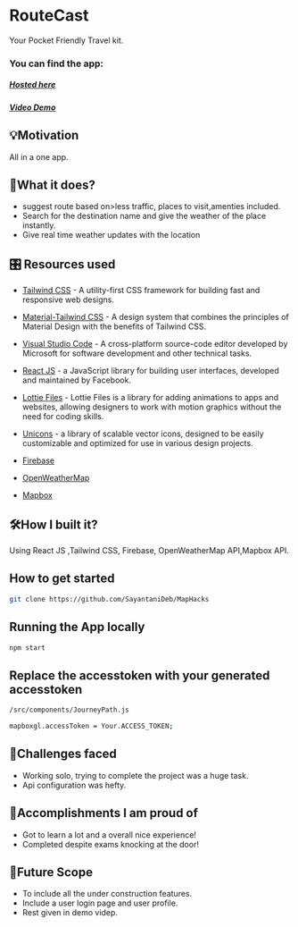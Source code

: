 # RouteCast

Your Pocket Friendly Travel kit. 

### You can find the app:

##### [Hosted here]()
##### [Video Demo]()

## 💡Motivation 
All in a one app.

## 📲What it does?
- suggest route based on>less traffic, places to visit,amenties included.
- Search for the destination name and give the weather of the place instantly.
- Give real time weather updates with the location

## 🎛️ Resources used


- [Tailwind CSS]() -  A utility-first CSS framework for building fast and responsive web designs.

- [Material-Tailwind CSS]() - A design system that combines the principles of Material Design with the benefits of Tailwind CSS.

- [Visual Studio Code]() - A cross-platform source-code editor developed by Microsoft for software development and other technical tasks.

- [React JS]() - a JavaScript library for building user interfaces, developed and maintained by Facebook.
- [Lottie Files]() - Lottie Files is a library for adding animations to apps and websites, allowing designers to work with motion graphics without the need for coding skills.
- [Unicons]() -  a library of scalable vector icons, designed to be easily customizable and optimized for use in various design projects.
- [Firebase]() 
- [OpenWeatherMap]() 
- [Mapbox]() 

## 🛠️How I built it? 
Using React JS ,Tailwind CSS, Firebase, OpenWeatherMap API,Mapbox API.

## How to get started

~~~bash
git clone https://github.com/SayantaniDeb/MapHacks
~~~

## Running the App locally

~~~bash
npm start
~~~

## Replace the accesstoken with your generated accesstoken
~~~bash
/src/components/JourneyPath.js
~~~

~~~bash
mapboxgl.accessToken = Your.ACCESS_TOKEN;
~~~
## 🧠Challenges faced 

- Working solo, trying to complete the project was a huge task.
- Api configuration was hefty.

## 🥇Accomplishments I am proud of

- Got to learn a lot and a overall nice experience!
- Completed despite exams knocking at the door!

## 🚀Future Scope
- To include all the under construction features.
- Include a user login page and user profile.
- Rest given in demo videp.




